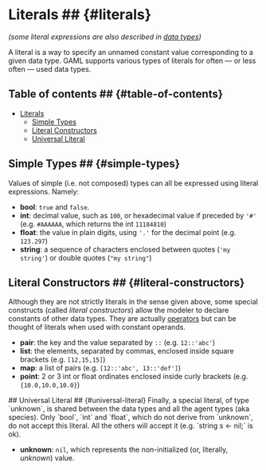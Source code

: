 
# Literals ## {#literals}



_(some literal expressions are also described in [data types](references#DataTypes))_

A literal is a way to specify an unnamed constant value corresponding to a given data type. GAML supports various types of literals for often — or less often — used data types.

## Table of contents  ## {#table-of-contents}

* [Literals](references#literals)
	* [Simple Types](references#simple-types)
	* [Literal Constructors](references#literal-constructors)
	* [Universal Literal](references#universal-literal)




## Simple Types ## {#simple-types}
Values of simple (i.e. not composed) types can all be expressed using literal expressions. Namely:

  * **bool**: `true` and `false`.
  * **int**: decimal value, such as `100`, or hexadecimal value if preceded by `'#'` (e.g. `#AAAAAA`, which returns the int `11184810`)
  * **float**: the value in plain digits, using `'.'` for the decimal point (e.g. `123.297`)
  * **string**: a sequence of characters enclosed between quotes (`'my string'`) or double quotes (`"my string"`)




## Literal Constructors ## {#literal-constructors}
Although they are not strictly literals in the sense given above, some special constructs (called _literal constructors_) allow the modeler to declare constants of other data types. They are actually [operators](references#Operators) but can be thought of literals when used with constant operands.

  * **pair**: the key and the value separated by `::` (e.g. `12::'abc'`)
  * **list**: the elements, separated by commas, enclosed inside square brackets (e.g. `[12,15,15]`)
  * **map**: a list of pairs (e.g. `[12::'abc', 13::'def']`)
  * **point**: 2 or 3 int or float ordinates enclosed inside curly brackets (e.g. `{10.0,10.0,10.0}`)



[//]: # (keyword|concept_nil)
<div class='gama-keyword-style' id ='395_0_1578_concept-nil'></div>
## Universal Literal ## {#universal-literal}
Finally, a special literal, of type `unknown`, is shared between the data types and all the agent types (aka species). Only `bool`, `int` and `float`, which do not derive from `unknown`, do not accept this literal. All the others will accept it (e.g. `string s <- nil;` is ok).

  * **unknown**: `nil`, which represents the non-initialized (or, literally, _unknown_) value.
